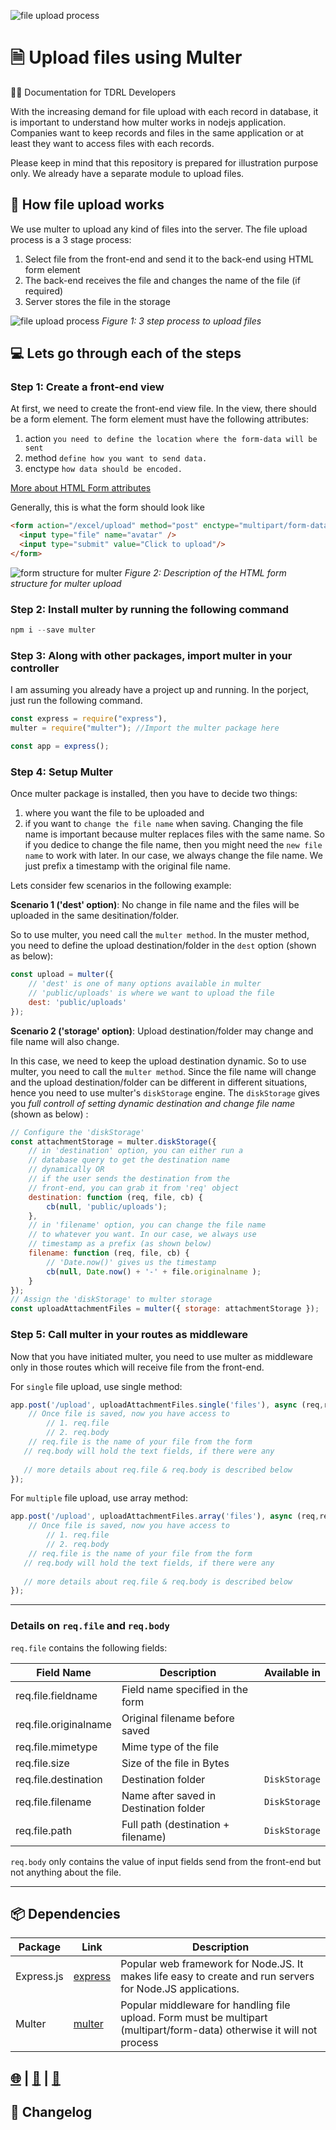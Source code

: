 ![file upload process](https://elasticbeanstalk-ap-southeast-1-677312808939.s3.ap-southeast-1.amazonaws.com/uploads/notes/TDRL_Banner.png)

# 🗎 Upload files using Multer
👨‍💻 Documentation for TDRL Developers

With the increasing demand for file upload with each record in database, it is important to understand how multer works in nodejs application. Companies want to keep records and files in the same application or at least they want to access files with each records. 

Please keep in mind that this repository is prepared for illustration purpose only. We already have a separate module to upload files.

## 🚀 How file upload works
We use multer to upload any kind of files into the server. The file upload process is a 3 stage process:
1. Select file from the front-end and send it to the back-end using HTML form element
2. The back-end receives the file and changes the name of the file (if required)
3. Server stores the file in the storage

![file upload process](https://elasticbeanstalk-ap-southeast-1-677312808939.s3.ap-southeast-1.amazonaws.com/uploads/notes/upload_process.png)
*Figure 1: 3 step process to upload files*

## 💻 Lets go through each of the steps

### Step 1: Create a front-end view
At first, we need to create the front-end view file. In the view, there should be a form element. The form element must have the following attributes:
1. action `you need to define the location where the form-data will be sent`
2. method `define how you want to send data.`
3. enctype `how data should be encoded.`

[More about HTML Form attributes](https://www.w3schools.com/html/html_forms_attributes.asp)

Generally, this is what the form should look like

```html
<form action="/excel/upload" method="post" enctype="multipart/form-data">
  <input type="file" name="avatar" />
  <input type="submit" value="Click to upload"/>
</form>
```
![form structure for multer](https://elasticbeanstalk-ap-southeast-1-677312808939.s3.ap-southeast-1.amazonaws.com/uploads/notes/html_form_description.png)
*Figure 2: Description of the HTML form structure for multer upload*

### Step 2: Install multer by running the following command
```javascript
npm i --save multer
```
### Step 3: Along with other packages, import multer in your controller
I am assuming you already have a project up and running. In the porject, just run the following command.
```javascript
const express = require("express"),
multer = require("multer"); //Import the multer package here

const app = express();
```
### Step 4: Setup Multer
Once multer package is installed, then you have to decide two things:  
1. where you want the file to be uploaded and
2. if you want to `change the file name` when saving. Changing the file name is important because multer replaces files with the same name. So if you dedice to change the file name, then you might need the `new file name` to work with later. In our case, we always change the file name. We just prefix a timestamp with the original file name. 

Lets consider few scenarios in the following example:

**Scenario 1 ('dest' option)**: No change in file name and the files will be uploaded in the same desitination/folder. 

So to use multer, you need call the `multer method`. In the muster method, you need to define the upload destination/folder in the `dest` option (shown as below):
```javascript
const upload = multer({ 
    // 'dest' is one of many options available in multer
    // 'public/uploads' is where we want to upload the file
    dest: 'public/uploads'
});
```
**Scenario 2 ('storage' option)**: Upload destination/folder may change and file name will also change. 

In this case, we need to keep the upload destination dynamic. So to use multer, you need to call the `multer method`. Since the file name will change and the upload destination/folder can be different in different situations, hence you need to use multer's `diskStorage` engine. The `diskStorage` gives you *full controll of setting dynamic destination and change file name* (shown as below) :
```javascript
// Configure the 'diskStorage'
const attachmentStorage = multer.diskStorage({
    // in 'destination' option, you can either run a
    // database query to get the destination name 
    // dynamically OR 
    // if the user sends the destination from the 
    // front-end, you can grab it from 'req' object
    destination: function (req, file, cb) {
        cb(null, 'public/uploads');
    },
    // in 'filename' option, you can change the file name
    // to whatever you want. In our case, we always use
    // timestamp as a prefix (as shown below)
    filename: function (req, file, cb) {
        // 'Date.now()' gives us the timestamp
        cb(null, Date.now() + '-' + file.originalname );
    }
});
// Assign the 'diskStorage' to multer storage
const uploadAttachmentFiles = multer({ storage: attachmentStorage });
```
### Step 5: Call multer in your routes as middleware
Now that you have initiated multer, you need to use multer as middleware only in those routes which will receive file from the front-end.

For `single` file upload, use single method:
```javascript
app.post('/upload', uploadAttachmentFiles.single('files'), async (req,res)=>{
    // Once file is saved, now you have access to 
        // 1. req.file
        // 2. req.body
    // req.file is the name of your file from the form
   // req.body will hold the text fields, if there were any 
   
   // more details about req.file & req.body is described below
});
```
For `multiple` file upload, use array method:
```javascript
app.post('/upload', uploadAttachmentFiles.array('files'), async (req,res)=>{
    // Once file is saved, now you have access to 
        // 1. req.file
        // 2. req.body
    // req.file is the name of your file from the form
   // req.body will hold the text fields, if there were any 
   
   // more details about req.file & req.body is described below
});
```
___
### Details on `req.file` and `req.body`

`req.file` contains the following fields:

|Field Name | Description | Available in |
|-----|-----|-----|
|req.file.fieldname | Field name specified in the form |  |
|req.file.originalname | Original filename before saved |  |
|req.file.mimetype | Mime type of the file |  |
|req.file.size | Size of the file in Bytes |  |
|req.file.destination | Destination folder | `DiskStorage` |
|req.file.filename | Name after saved in Destination folder | `DiskStorage` |
|req.file.path | Full path (destination + filename) | `DiskStorage` |

`req.body` only contains the value of input fields send from the front-end but not anything about the file.

___
## 📦 Dependencies
| Package|Link|Description|
| ------------- | ------------- | ------------- |
| Express.js| [express](https://www.npmjs.com/package/express)| Popular web framework for Node.JS. It makes life easy to create and run servers for Node.JS applications. |
| Multer| [multer](https://www.npmjs.com/package/multer)| Popular middleware for handling file upload. Form must be multipart (multipart/form-data) otherwise it will not process|

## [🌐](https://thedotred.com/) | [💼](https://bd.linkedin.com/company/thedotred) | [🔗](https://www.instagram.com/thedotred/)

## 📓 Changelog